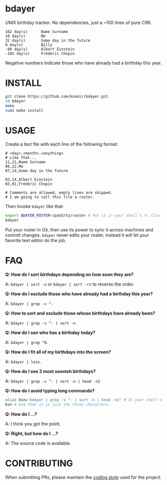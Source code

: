 # bdayer

UNIX birthday tracker. No dependencies, just a ~100 lines of pure C99.

```
162 day(s)      Name Surname
10 day(s)       Me
32 day(s)       Some day in the future
0 day(s)        Billy
-89 day(s)      Albert Einstein
-102 day(s)     Frédéric Chopin
```

Negative numbers indicate those who have already had a birthday this year.

# INSTALL

```bash
git clone https://github.com/kovmir/bdayer.git
cd bdayer
make
sudo make install
```

# USAGE

Create a text file with each line of the following format:

```
# <day>,<month>,<anything>
# Like that...
11,21,Name Surname
06,22,Me
07,14,Some day in the future

03,14,Albert Einstein
03,01,Frédéric Chopin

# Comments are allowed, empty lines are skipped.
# I am going to call this file a roster.
```

Then invoke `bdayer` like that:

```bash
export BDAYER_ROSTER=/path/to/roster # Put it in your shell's rc file.
bdayer
```

Put your roster in Git, then use its power to sync it across machines and
commit changes. `bdayer` never edits your roster, instead it will let your
favorite text editor do the job.

# FAQ

**Q: How do I sort birthdays depending on how soon they are?**

A: `bdayer | sort -n` or `bdayer | sort -rn` to reverse the order.

**Q: How do I exclude those who have already had a birthday this year?**

A: `bdayer | grep -v ^-`

**Q: How to sort and exclude those whose birthdays have already been?**

A: `bdayer | grep -v ^- | sort -n`

**Q: How do I see who has a birthday today?**

A: `bdayer | grep ^0`.

**Q: How do I fit all of my birthdays into the screen?**

A: `bdayer | less`.

**Q: How do I see 2 most soonish birthdays?**

A: `bdayer | grep -v ^- | sort -n | head -n2`

**Q: How do I avoid typing long commands?**

```bash
alias bsn='bdayer | grep -v ^- | sort -n | head -n2' # In your shell's rc file.
bsn # And then it is just the three characters.
```

**Q: How do I ...?**

A: I think you got the point.

**Q: Right, but how do I ...?**

A: The source code is available.

# CONTRIBUTING

When submitting PRs, please maintain the
[coding style](https://suckless.org/coding_style/) used for the project.
